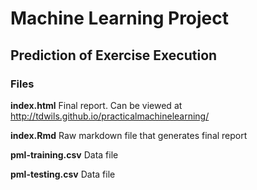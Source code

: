 # Machine Learning Project

## Prediction of Exercise Execution



### Files

**index.html** Final report. Can be viewed at http://tdwils.github.io/practicalmachinelearning/

**index.Rmd** Raw markdown file that generates final report

**pml-training.csv** Data file

**pml-testing.csv** Data file